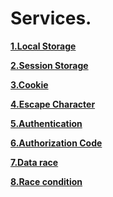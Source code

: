 # Services.

**[1.Local Storage]()**


**[2.Session Storage ]()**

**[3.Cookie]()**

**[4.Escape Character](https://github.com/Phungvanquang/Website/blob/main/Services/Escape%20Character.md)**

**[5.Authentication]()**

**[6.Authorization Code]()**

**[7.Data race]()**

**[8.Race condition]()**

**[]()**

**[]()**

**[]()**
**[]()**
**[]()**
**[]()**
**[]()**
**[]()**
**[]()**
**[]()**
**[]()**
**[]()**
**[]()**
**[]()**
**[]()**

